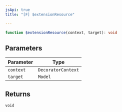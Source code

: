 ```yaml
---
jsApi: true
title: "[F] $extensionResource"

---
```

```ts
function $extensionResource(context, target): void
```

## Parameters

| Parameter | Type |
| ------ | ------ |
| `context` | `DecoratorContext` |
| `target` | `Model` |

## Returns

`void`

